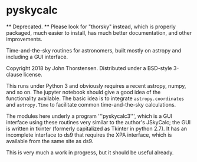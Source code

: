 # pyskycalc

** Deprecated. **  Please look for "thorsky" instead, which is properly packaged, much easier to install, has much better documentation, and other improvements.  

Time-and-the-sky routines for astronomers, built mostly on astropy and including a GUI interface.

Copyright 2018 by John Thorstensen.  Distributed under a BSD-style 3-clause license.

This runs under Python 3 and obviously requires a recent astropy, numpy, and so on. The jupyter notebook should give a good idea of the functionality available.  The basic idea is to integrate ```astropy.coordinates``` and ```astropy.Time``` to facilitate common time-and-the-sky calculations. 

The modules here underly a program '''pyskycalc3''', which is a GUI interface using these routines very similar to the author's JSkyCalc; the GUI is written in tkinter (formerly capitalized as Tkinter in python 2.7).  It has an incomplete interface to ds9 that requires the XPA interface, which is available from the same site as ds9.  

This is very much a work in progress, but it should be useful already.  
